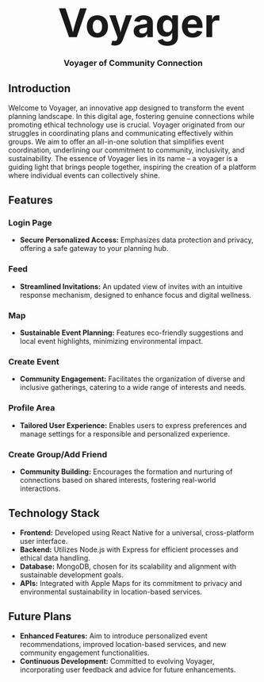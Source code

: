 <div align="center">
    <div id="user-content-toc">
      <ul>
          <summary><h1 style="display: inline-block; margin-bottom:0px; font-size:60pt;">Voyager</h1></summary>
      </ul>
    </div>
    <h3>Voyager of Community Connection</h3>
<!--     <h4><i>xxx</i></h4> -->
</div>

## Introduction

Welcome to Voyager, an innovative app designed to transform the event planning landscape. In this digital age, fostering genuine connections while promoting ethical technology use is crucial. Voyager originated from our struggles in coordinating plans and communicating effectively within groups. We aim to offer an all-in-one solution that simplifies event coordination, underlining our commitment to community, inclusivity, and sustainability. The essence of Voyager lies in its name – a voyager is a guiding light that brings people together, inspiring the creation of a platform where individual events can collectively shine.

## Features

### Login Page

- **Secure Personalized Access:** Emphasizes data protection and privacy, offering a safe gateway to your planning hub.

### Feed

- **Streamlined Invitations:** An updated view of invites with an intuitive response mechanism, designed to enhance focus and digital wellness.

### Map

- **Sustainable Event Planning:** Features eco-friendly suggestions and local event highlights, minimizing environmental impact.

### Create Event

- **Community Engagement:** Facilitates the organization of diverse and inclusive gatherings, catering to a wide range of interests and needs.

### Profile Area

- **Tailored User Experience:** Enables users to express preferences and manage settings for a responsible and personalized experience.

### Create Group/Add Friend

- **Community Building:** Encourages the formation and nurturing of connections based on shared interests, fostering real-world interactions.

## Technology Stack

- **Frontend:** Developed using React Native for a universal, cross-platform user interface.
- **Backend:** Utilizes Node.js with Express for efficient processes and ethical data handling.
- **Database:** MongoDB, chosen for its scalability and alignment with sustainable development goals.
- **APIs:** Integrated with Apple Maps for its commitment to privacy and environmental sustainability in location-based services.

## Future Plans

- **Enhanced Features:** Aim to introduce personalized event recommendations, improved location-based services, and new community engagement functionalities.
- **Continuous Development:** Committed to evolving Voyager, incorporating user feedback and advice for future enhancements.
